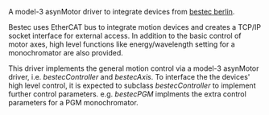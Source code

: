 
A model-3 asynMotor driver to integrate devices from [bestec berlin](https://www.bestec-berlin.de).

Bestec uses EtherCAT bus to integrate motion devices and creates
a TCP/IP socket interface for external access. In addition to the basic control of motor axes,
high level functions like energy/wavelength setting for a monochromator are also provided.

This driver implements the general motion control via a model-3 asynMotor driver, i.e.
*bestecController* and *bestecAxis*. To interface the the devices' high level control, it
is expected to subclass *bestecController* to implement further control parameters.
e.g. *bestecPGM* implments the extra control parameters for a PGM monochromator.
